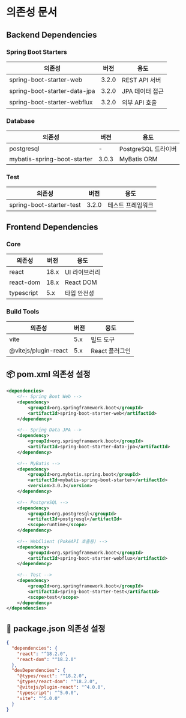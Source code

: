 # 의존성 문서

## Backend Dependencies

### Spring Boot Starters
| 의존성 | 버전 | 용도 |
|--------|------|------|
| spring-boot-starter-web | 3.2.0 | REST API 서버 |
| spring-boot-starter-data-jpa | 3.2.0 | JPA 데이터 접근 |
| spring-boot-starter-webflux | 3.2.0 | 외부 API 호출 |

### Database
| 의존성 | 버전 | 용도 |
|--------|------|------|
| postgresql | - | PostgreSQL 드라이버 |
| mybatis-spring-boot-starter | 3.0.3 | MyBatis ORM |

### Test
| 의존성 | 버전 | 용도 |
|--------|------|------|
| spring-boot-starter-test | 3.2.0 | 테스트 프레임워크 |

## Frontend Dependencies

### Core
| 의존성 | 버전 | 용도 |
|--------|------|------|
| react | 18.x | UI 라이브러리 |
| react-dom | 18.x | React DOM |
| typescript | 5.x | 타입 안전성 |

### Build Tools
| 의존성 | 버전 | 용도 |
|--------|------|------|
| vite | 5.x | 빌드 도구 |
| @vitejs/plugin-react | 5.x | React 플러그인 |

## 📦 pom.xml 의존성 설정

```xml
<dependencies>
    <!-- Spring Boot Web -->
    <dependency>
        <groupId>org.springframework.boot</groupId>
        <artifactId>spring-boot-starter-web</artifactId>
    </dependency>
    
    <!-- Spring Data JPA -->
    <dependency>
        <groupId>org.springframework.boot</groupId>
        <artifactId>spring-boot-starter-data-jpa</artifactId>
    </dependency>
    
    <!-- MyBatis -->
    <dependency>
        <groupId>org.mybatis.spring.boot</groupId>
        <artifactId>mybatis-spring-boot-starter</artifactId>
        <version>3.0.3</version>
    </dependency>
    
    <!-- PostgreSQL -->
    <dependency>
        <groupId>org.postgresql</groupId>
        <artifactId>postgresql</artifactId>
        <scope>runtime</scope>
    </dependency>
    
    <!-- WebClient (PokéAPI 호출용) -->
    <dependency>
        <groupId>org.springframework.boot</groupId>
        <artifactId>spring-boot-starter-webflux</artifactId>
    </dependency>
    
    <!-- Test -->
    <dependency>
        <groupId>org.springframework.boot</groupId>
        <artifactId>spring-boot-starter-test</artifactId>
        <scope>test</scope>
    </dependency>
</dependencies>
```

## 🔧 package.json 의존성 설정

```json
{
  "dependencies": {
    "react": "^18.2.0",
    "react-dom": "^18.2.0"
  },
  "devDependencies": {
    "@types/react": "^18.2.0",
    "@types/react-dom": "^18.2.0",
    "@vitejs/plugin-react": "^4.0.0",
    "typescript": "^5.0.0",
    "vite": "^5.0.0"
  }
}
``` 